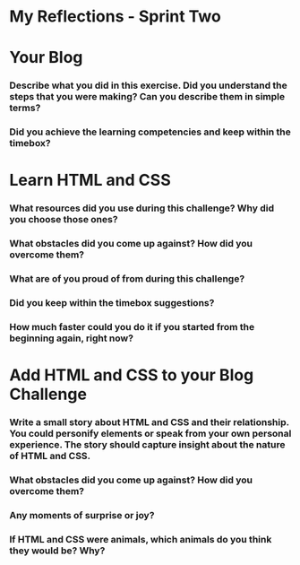 # My Reflections - Sprint Two

# Your Blog 

### Describe what you did in this exercise. Did you understand the steps that you were making? Can you describe them in simple terms?



### Did you achieve the learning competencies and keep within the timebox?





# Learn HTML and CSS 

### What resources did you use during this challenge? Why did you choose those ones? 



### What obstacles did you come up against? How did you overcome them?



### What are of you proud of from during this challenge?



### Did you keep within the timebox suggestions?



### How much faster could you do it if you started from the beginning again, right now?





# Add HTML and CSS to your Blog Challenge

### Write a small story about HTML and CSS and their relationship. You could personify elements or speak from your own personal experience. The story should capture insight about the nature of HTML and CSS.  



### What obstacles did you come up against? How did you overcome them? 



### Any moments of surprise or joy? 



### If HTML and CSS were animals, which animals do you think they would be? Why?



